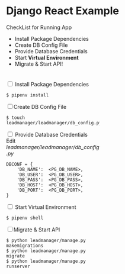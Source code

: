 <h1>Django React Example</h1>

<p>CheckList for Running App</p>
<ul>
	<li> Install Package Dependencies</li>
	<li> Create DB Config File</li>
	<li> Provide Database Credentials</li>
	<li> Start <strong>Virtual Environment</strong></li>
	<li> Migrate & Start API!</li>
</ul>
<div style='width:50%; margin-top:36px;'>
<p> <input type="checkbox"> Install Package Dependencies</p>

```
$ pipenv install
```
<p> <input type="checkbox">Create DB Config File</p>

```
$ touch leadmanager/leadmanager/db_config.py
```
<p> <input type="checkbox"> Provide Database Credentials <br>Edit <em>leadmanager/leadmanager/db_config.py </em></p>

```
DBCONF = {
    'DB_NAME': 	<PG_DB_NAME>,
    'DB_USER': 	<PG_DB_USER>,
    'DB_PASS': 	<PG_DB_PASS>,
    'DB_HOST': 	<PG_DB_HOST>,
    'DB_PORT':  <PG_DB_PORT>,
}
```
<p> <input type="checkbox"> Start Virtual Environment</p>

```
$ pipenv shell
```
<p> <input type="checkbox">Migrate & Start API </p>

```
$ python leadmanager/manage.py makemigrations
$ python leadmanager/manage.py migrate
$ python leadmanager/manage.py runserver
```
</div>
